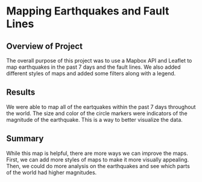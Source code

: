 # Mapping Earthquakes and Fault Lines

## Overview of Project
The overall purpose of this project was to use a Mapbox API and Leaflet to map earthquakes in the past 7 days and the fault lines. We also
added different styles of maps and added some filters along with a legend. 

## Results
We were able to map all of the eartquakes within the past 7 days throughout the world. The size and color of the circle markers were 
indicators of the magnitude of the earthquake. This is a way to better visualize the data. 

## Summary

While this map is helpful, there are more ways we can improve the maps. First, we can add more styles of maps to make it more visually
appealing. Then, we could do more analysis on the earthquakes and see which parts of the world had higher magnitudes.
